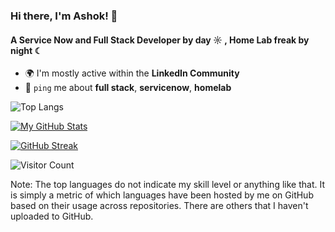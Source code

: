 <!--
**ashokide/ashokide** is a ✨ _special_ ✨ repository because its `README.md` (this file) appears on your GitHub profile.

Here are some ideas to get you started:

- 🔭 I’m currently working on ...
- 🌱 I’m currently learning ...
- 👯 I’m looking to collaborate on ...
- 🤔 I’m looking for help with ...
- 💬 Ask me about ...
- 📫 How to reach me: ...
- 😄 Pronouns: ...
- ⚡ Fun fact: ...
-->

  
### Hi there, I'm Ashok! 👋

#### A Service Now and Full Stack Developer by day ☼ , Home Lab freak by night ☾

- 🌍 I'm mostly active within the **LinkedIn Community**
- 💬 `ping` me about **full stack**, **servicenow**, **homelab**



![Top Langs](https://github-readme-stats.vercel.app/api/top-langs/?username=ashokide&layout=compact)

[![My GitHub Stats](https://github-readme-stats.vercel.app/api/?username=ashokide&count_private=true&showicons=true)]()

[![GitHub Streak](https://streak-stats.demolab.com?user=ashokide&date_format=M%20j%5B%2C%20Y%5D&mode=weekly)](https://git.io/streak-stats)

![Visitor Count](https://profile-counter.glitch.me/{ashokide}/count.svg)

Note: The top languages do not indicate my skill level or anything like that. It is simply a metric of which languages have been hosted by me on GitHub based on their usage across repositories. There are others that I haven't uploaded to GitHub.
   


